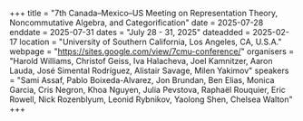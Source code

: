+++
title = "7th Canada–Mexico–US Meeting on Representation Theory, Noncommutative Algebra, and Categorification"
date = 2025-07-28
enddate = 2025-07-31
dates = "July 28 - 31, 2025"
dateadded = 2025-02-17
location = "University of Southern California, Los Angeles, CA, U.S.A."
webpage = "https://sites.google.com/view/7cmu-conference/"
organisers = "Harold Williams, Christof Geiss, Iva Halacheva, Joel Kamnitzer, Aaron Lauda, José Simental Rodríguez, Alistair Savage, Milen Yakimov"
speakers = "Sami Assaf, Pablo Boixeda-Alvarez, Jon Brundan, Ben Elias, Monica Garcia, Cris Negron, Khoa Nguyen, Julia Pevstova, Raphaël Rouquier, Eric Rowell, Nick Rozenblyum, Leonid Rybnikov, Yaolong Shen, Chelsea Walton"
+++
